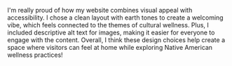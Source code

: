 I'm really proud of how my website combines visual appeal with accessibility. I chose a clean layout with earth tones to create a welcoming vibe, which feels connected to the themes of cultural wellness. Plus, I included descriptive alt text for images, making it easier for everyone to engage with the content. Overall, I think these design choices help create a space where visitors can feel at home while exploring Native American wellness practices!